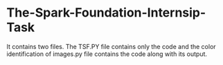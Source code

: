# The-Spark-Foundation-Internsip-Task
It contains two files. The TSF.PY file contains only the code and the color identification of images.py file contains the code along with its output.
